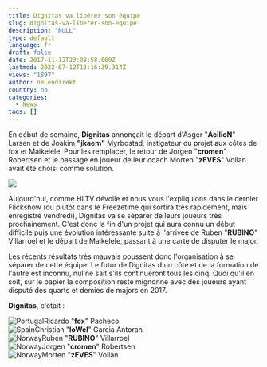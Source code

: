 ```yaml
---
title: Dignitas va libérer son équipe
slug: dignitas-va-liberer-son-equipe
description: "NULL"
type: default
language: fr
draft: false
date: 2017-11-12T23:08:58.000Z
lastmod: 2022-07-12T13:16:39.314Z
views: "1897"
author: neLendirekt
country: no
categories:
  - News
tags: []
---
```

En début de semaine, **Dignitas** annonçait le départ d'Asger "**AcilioN**" Larsen et de Joakim **"jkaem"** Myrbostad, instigateur du projet aux côtés de fox et Maikelele. Pour les remplacer, le retour de Jorgen "**cromen**" Robertsen et le passage en joueur de leur coach Morten "**zEVES**" Vollan avait été choisi comme solution. 

![](/images/articles/5a087e1290215/images/ksoLjWPuWBtTZ6dVlJTLm0JaGd6ChTuqrpOZCsBm.jpeg)

Aujourd'hui, comme HLTV dévoile et nous vous l'expliquions dans le dernier Flickshow (ou plutôt dans le Freezetime qui sortira très rapidement, mais enregistré vendredi), Dignitas va se séparer de leurs joueurs très prochainement. C'est donc la fin d'un projet qui aura connu un début difficile puis une évolution intéressante suite à l'arrivée de Ruben "**RUBINO**" Villarroel et le départ de Maikelele, passant à une carte de disputer le major. 

Les récents résultats très mauvais poussent donc l'organisation à se séparer de cette équipe. Le futur de Dignitas d'un côté et de la formation de l'autre est inconnu, nul ne sait s'ils continueront tous les cinq. Quoi qu'il en soit, sur le papier la composition reste mignonne avec des joueurs ayant disputé des quarts et demies de majors en 2017.

**Dignitas**, c'était :

![Portugal](/images/countries/pt.svg)⁠Ricardo "**fox**" Pacheco  
![Spain](/images/countries/es.svg)⁠Christian "**loWel**" Garcia Antoran  
![Norway](/images/countries/no.svg)⁠Ruben "**RUBINO**" Villarroel  
![Norway](/images/countries/no.svg)⁠Jorgen "**cromen**" Robertsen  
![Norway](/images/countries/no.svg)⁠Morten "**zEVES**" Vollan
